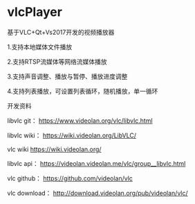 # vlcPlayer
基于VLC+Qt+Vs2017开发的视频播放器

1.支持本地媒体文件播放

2.支持RTSP流媒体等网络流媒体播放

3.支持声音调整、播放与暂停、播放进度调整

4.支持列表播放，可设置列表循环，随机播放，单一循环


开发资料 

libvlc git：
https://www.videolan.org/vlc/libvlc.html 

libvlc wiki：
https://wiki.videolan.org/LibVLC/ 

vlc wiki
https://wiki.videolan.org/ 

libvlc api：
https://videolan.videolan.me/vlc/group__libvlc.html 

vlc github：
https://github.com/videolan/vlc

vlc download：
http://download.videolan.org/pub/videolan/vlc/
